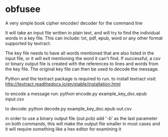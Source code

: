 # obfusee
A very simple book cipher encoder/ decoder for the command line

It will take an input file written in plain text, and will try to find the individual words in a key file.
This can include: txt, pdf, epub, word or any other format supported by textract.

The key file needs to have all words mentioned that are also listed in the input file,
or it will exit mentioning the word it can't find.
If successful, a csv or binary output file is created with the references to lines and words from the key file.
The original key file can then be used to decode the message.

Python and the textract package is required to run.
to install textract visit: http://textract.readthedocs.io/en/stable/installation.html

to encode a message run:
python encode.py example_key_doc.epub input.csv

to decode:
python decode.py example_key_doc.epub out.csv

in order to use a binary output file (out.pcb) add '-b' as the last parameter on both commands,
this will make the output file smaller in most cases and it will require something like a hex editor for examining it
